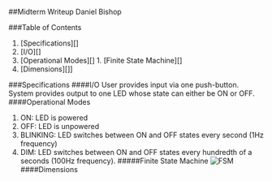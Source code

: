 ##Midterm Writeup
Daniel Bishop

###Table of Contents
1. [Specifications][]
  1. [I/O][]
  2. [Operational Modes][]
    1. [Finite State Machine][]
  3. [Dimensions][]]

###Specifications
####I/O
User provides input via one push-button.
System provides output to one LED whose state can either be ON or OFF.
####Operational Modes
1. ON: LED is powered
2. OFF: LED is unpowered
3. BLINKING: LED switches between ON and OFF states every second (1Hz frequency)
4. DIM: LED switches between ON and OFF states every hundredth of a seconds (100Hz frequency).
#####Finite State Machine
![FSM](http://i.imgur.com/S7b8XpO.png)  
####Dimensions
